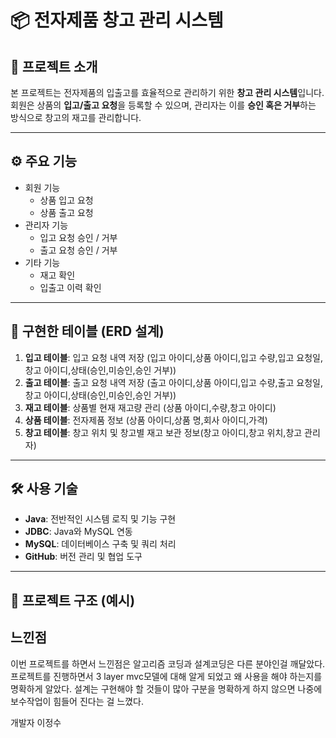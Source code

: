# 📦 전자제품 창고 관리 시스템

## 📝 프로젝트 소개
본 프로젝트는 전자제품의 입출고를 효율적으로 관리하기 위한 **창고 관리 시스템**입니다.  
회원은 상품의 **입고/출고 요청**을 등록할 수 있으며, 관리자는 이를 **승인 혹은 거부**하는 방식으로 창고의 재고를 관리합니다.

---

## ⚙️ 주요 기능
- 회원 기능
  - 상품 입고 요청
  - 상품 출고 요청
- 관리자 기능
  - 입고 요청 승인 / 거부
  - 출고 요청 승인 / 거부
- 기타 기능
  - 재고 확인
  - 입출고 이력 확인

---

## 💾 구현한 테이블 (ERD 설계)
1. **입고 테이블**: 입고 요청 내역 저장 (입고 아이디,상품 아이디,입고 수량,입고 요청일,창고 아이디,상태(승인,미승인,승인 거부))
2. **출고 테이블**: 출고 요청 내역 저장 (출고 아이디,상품 아이디,입고 수량,출고 요청일,창고 아이디,상태(승인,미승인,승인 거부))
3. **재고 테이블**: 상품별 현재 재고량 관리 (상품 아이디,수량,창고 아이디)
4. **상품 테이블**: 전자제품 정보 (상품 아이디,상품 명,회사 아이디,가격)
5. **창고 테이블**: 창고 위치 및 창고별 재고 보관 정보(창고 아이디,창고 위치,창고 관리자)

---

## 🛠 사용 기술
- **Java**: 전반적인 시스템 로직 및 기능 구현
- **JDBC**: Java와 MySQL 연동
- **MySQL**: 데이터베이스 구축 및 쿼리 처리
- **GitHub**: 버전 관리 및 협업 도구

---

## 📌 프로젝트 구조 (예시)

## 느낀점
이번 프로젝트를 하면서 느낀점은 알고리즘 코딩과 설계코딩은 다른 분야인걸 깨달았다.
프로젝트를 진행하면서 3 layer mvc모델에 대해 알게 되었고 왜 사용을 해야 하는지를 명확하게 알았다.
설계는 구현해야 할 것들이 많아 구분을 명확하게 하지 않으면 나중에 보수작업이 힘들어 진다는 걸 느꼈다.



개발자 이정수


